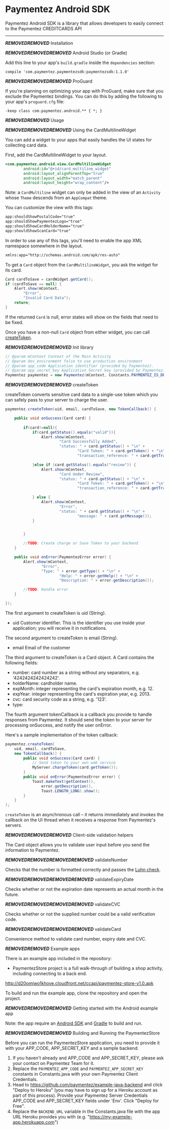 Paymentez Android SDK
===================


 Paymentez Android SDK is a library that allows developers to easily connect to the Paymentez CREDITCARDS API

----------

***REMOVED******REMOVED*** Installation

***REMOVED******REMOVED******REMOVED*** Android Studio (or Gradle)

Add this line to your app's `build.gradle` inside the `dependencies` section:

    compile 'com.paymentez.paymentezsdk:paymentezsdk:1.1.0'


***REMOVED******REMOVED******REMOVED*** ProGuard

If you're planning on optimizing your app with ProGuard, make sure that you exclude the Paymentez bindings. You can do this by adding the following to your app's `proguard.cfg` file:

    -keep class com.paymentez.android.** { *; }

***REMOVED******REMOVED*** Usage

***REMOVED******REMOVED******REMOVED*** Using the CardMultilineWidget

You can add a widget to your apps that easily handles the UI states for collecting card data.

First, add the CardMultilineWidget to your layout.

```xml
<com.paymentez.android.view.CardMultilineWidget
        android:id="@+id/card_multiline_widget"
        android:layout_alignParentTop="true"
        android:layout_width="match_parent"
        android:layout_height="wrap_content"/>
```

Note: a `CardMultiline` widget can only be added in the view of an `Activity` whose `Theme` descends from an `AppCompat` theme.

You can customize the view with this tags:

```xml
app:shouldShowPostalCode="true"
app:shouldShowPaymentezLogo="true"
app:shouldShowCardHolderName="true"
app:shouldShowScanCard="true"
```

In order to use any of this tags, you'll need to enable the app XML namespace somewhere in the layout.

```xml
xmlns:app="http://schemas.android.com/apk/res-auto"
```

To get a `Card` object from the `CardMultilineWidget`, you ask the widget for its card.

```java
Card cardToSave = cardWidget.getCard();
if (cardToSave == null) {
    Alert.show(mContext,
        "Error",
        "Invalid Card Data");
    return;
}
```

If the returned `Card` is null, error states will show on the fields that need to be fixed. 

Once you have a non-null `Card` object from either widget, you can call [createToken](***REMOVED***createtoken).

***REMOVED******REMOVED******REMOVED*** Init library


```java
// @param mContext Context of the Main Activity
// @param dev_environment false to use production environment
// @param app_code Application identifier (provided by Paymentez).
// @param app_secret_key Application Secret key (provided by Paymentez).
Paymentez paymentez = new Paymentez(mContext, Constants.PAYMENTEZ_IS_DEV_ENVIRONMENT, Constants.PAYMENTEZ_APP_CODE, Constants.PAYMENTEZ_APP_SECRET_KEY);
```

***REMOVED******REMOVED******REMOVED*** createToken

createToken converts sensitive card data to a single-use token which you can safely pass to your server to charge the user. 

```java
paymentez.createToken(uid, email, cardToSave, new TokenCallback() {

    public void onSuccess(Card card) {
        
        if(card!=null){
            if(card.getStatus().equals("valid")){
                Alert.show(mContext,
                        "Card Successfully Added",
                        "status: " + card.getStatus() + "\n" +
                                "Card Token: " + card.getToken() + "\n" +
                                "transaction_reference: " + card.getTransactionReference());

            }else if (card.getStatus().equals("review")) {
                Alert.show(mContext,
                        "Card Under Review",
                        "status: " + card.getStatus() + "\n" +
                                "Card Token: " + card.getToken() + "\n" +
                                "transaction_reference: " + card.getTransactionReference());

            } else {
                Alert.show(mContext,
                        "Error",
                        "status: " + card.getStatus() + "\n" +
                                "message: " + card.getMessage());
            }


        }

        //TODO: Create charge or Save Token to your backend
    }

    public void onError(PaymentezError error) {        
        Alert.show(mContext,
                "Error",
                "Type: " + error.getType() + "\n" +
                        "Help: " + error.getHelp() + "\n" +
                        "Description: " + error.getDescription());

        //TODO: Handle error
    }

});
```

The first argument to createToken is uid (String).
+ uid Customer identifier. This is the identifier you use inside your application; you will receive it in notifications.

The second argument to createToken is email (String).
+ email Email of the customer

The third argument to createToken is a Card object. A Card contains the following fields:

+ number: card number as a string without any separators, e.g. '4242424242424242'.
+ holderName: cardholder name.
+ expMonth: integer representing the card's expiration month, e.g. 12.
+ expYear: integer representing the card's expiration year, e.g. 2013.
+ cvc: card security code as a string, e.g. '123'.
+ type: 

The fourth argument tokenCallback is a callback you provide to handle responses from Paymentez.
It should send the token to your server for processing onSuccess, and notify the user onError.

Here's a sample implementation of the token callback:
```java
paymentez.createToken(
    uid, email, cardToSave,
    new TokenCallback() {
        public void onSuccess(Card card) {
            // Send token to your own web service
            MyServer.chargeToken(card.getToken());
        }
        public void onError(PaymentezError error) {
            Toast.makeText(getContext(),
                error.getDescription(),
                Toast.LENGTH_LONG).show();
        }
    }
);
```

`createToken` is an asynchronous call – it returns immediately and invokes the callback on the UI thread when it receives a response from Paymentez's servers.

***REMOVED******REMOVED******REMOVED*** Client-side validation helpers

The Card object allows you to validate user input before you send the information to Paymentez.

***REMOVED******REMOVED******REMOVED******REMOVED*** validateNumber

Checks that the number is formatted correctly and passes the [Luhn check](http://en.wikipedia.org/wiki/Luhn_algorithm).

***REMOVED******REMOVED******REMOVED******REMOVED*** validateExpiryDate

Checks whether or not the expiration date represents an actual month in the future.

***REMOVED******REMOVED******REMOVED******REMOVED*** validateCVC

Checks whether or not the supplied number could be a valid verification code.

***REMOVED******REMOVED******REMOVED******REMOVED*** validateCard

Convenience method to validate card number, expiry date and CVC.

***REMOVED******REMOVED*** Example apps

There is an example app included in the repository:

- PaymentezStore project is a full walk-through of building a shop activity, including connecting to a back end.

http://d20omjwo1khove.cloudfront.net/ccapi/paymentez-store-v1.0.apk

To build and run the example app, clone the repository and open the project.

***REMOVED******REMOVED******REMOVED*** Getting started with the Android example app

Note: the app require an [Android SDK](https://developer.android.com/studio/index.html) and [Gradle](https://gradle.org/) to build and run.


***REMOVED******REMOVED******REMOVED*** Building and Running the PaymentezStore

Before you can run the PaymentezStore application, you need to provide it with your APP_CODE, APP_SECRET_KEY and a sample backend.

1. If you haven't already and APP_CODE and APP_SECRET_KEY, please ask your contact on Paymentez Team for it.
2. Replace the `PAYMENTEZ_APP_CODE` and `PAYMENTEZ_APP_SECRET_KEY` constants in Constants.java with your own Paymentez Client Credentials.
3. Head to https://github.com/paymentez/example-java-backend and click "Deploy to Heroku" (you may have to sign up for a Heroku account as part of this process). Provide your Paymentez Server Credentials APP_CODE and  APP_SECRET_KEY fields under 'Env'. Click "Deploy for Free".
4. Replace the `BACKEND_URL` variable in the Constants.java file with the app URL Heroku provides you with (e.g. "https://my-example-app.herokuapp.com")

